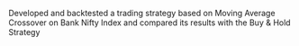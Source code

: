 Developed and backtested a trading strategy based on Moving Average Crossover on Bank Nifty Index and compared its results with the Buy & Hold Strategy
